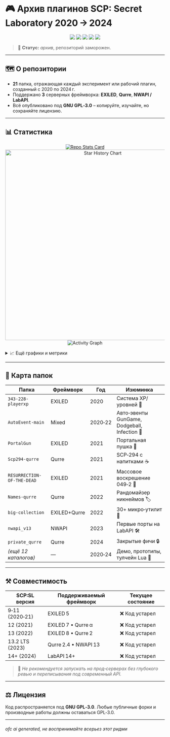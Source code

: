 <!-- README.md (RU) -->

# 🎮 Архив плагинов SCP: Secret Laboratory 2020 → 2024

<p align="center">
  <img src="https://img.shields.io/github/license/Shiro-nn/plugins-scpsl-2020-2024?label=License" />
  <img src="https://img.shields.io/github/stars/Shiro-nn/plugins-scpsl-2020-2024?style=social" />
  <img src="https://img.shields.io/github/forks/Shiro-nn/plugins-scpsl-2020-2024?style=social" />
  <img src="https://img.shields.io/github/issues-raw/Shiro-nn/plugins-scpsl-2020-2024" />
  <img src="https://img.shields.io/github/commit-activity/y/Shiro-nn/plugins-scpsl-2020-2024?label=Commits%20per%20year" />
</p>

> 💾 **Статус:** *архив*, репозиторий заморожен.

---

## 🗺️ О репозитории

* **21** папка, отражающая каждый эксперимент или рабочий плагин, созданный с 2020 по 2024 г.
* Поддержано **3** серверных фреймворка: **EXILED**, **Qurre**, **NWAPI / LabAPI**.
* Всё опубликовано под **GNU GPL‑3.0** – копируйте, изучайте, но сохраняйте лицензию.

---

## 📊 Статистика

<p align="center">
  <!-- 📋 Repo summary card from github-readme-stats -->
  <a href="https://github.com/Shiro-nn/plugins-scpsl-2020-2024">
    <img src="https://github-readme-stats.vercel.app/api/pin/?username=Shiro-nn&repo=plugins-scpsl-2020-2024&show_owner=true" alt="Repo Stats Card" />
  </a>
  <br/>
  <!-- 🌟 Star history -->
  <img src="https://api.star-history.com/svg?repos=Shiro-nn/plugins-scpsl-2020-2024&type=Date" alt="Star History Chart" width="600" />
  <br/>
  <!-- 🛰️ Activity graph -->
  <img src="https://github-readme-activity-graph.vercel.app/graph?username=Shiro-nn&bg_color=ffffff00&color=1f6feb&line=1f6feb&point=1f6feb&area=true&hide_border=true" alt="Activity Graph" />
</p>

<details>
<summary>📈 Ещё графики и метрики</summary>

<p align="center">
  <!-- 📊 GitHub Metrics (comprehensive SVG) -->
  <!-- 🗂️ Profile summary cards -->
  <img src="https://github-profile-summary-cards.vercel.app/api/cards/profile-details?username=Shiro-nn&theme=github_dark" alt="Profile Details" width="48%" />
  <img src="https://github-profile-summary-cards.vercel.app/api/cards/repos-per-language?username=Shiro-nn&theme=github_dark" alt="Repos per language" width="48%" />
  <img src="https://github-profile-summary-cards.vercel.app/api/cards/lines-of-code?username=Shiro-nn&theme=github_dark" alt="Lines of code" width="48%" />
  <br/>
  <!-- ⌚ WakaTime (coding hours) -->
  <img src="https://github-readme-stats.vercel.app/api/wakatime?username=Shiro-nn&layout=compact" alt="WakaTime Stats" width="48%" />
  <!-- 🌱 Contribution calendar (grass graph) -->
  <img src="https://ghchart.rshah.org/1f6feb/Shiro-nn" alt="GitHub Contributions Chart" width="48%" />
  <br/>
  <img src="https://sonarcloud.io/api/project_badges/measure?project=Shiro-nn_plugins-scpsl-2020-2024&metric=alert_status" alt="SonarCloud Quality Gate" />
  <img src="https://snyk.io/test/github/Shiro-nn/plugins-scpsl-2020-2024/badge.svg" alt="Snyk Vulnerabilities" />
  <br/>
  <!-- 🔢 Languages & LOC badges -->
  <img src="https://img.shields.io/github/languages/count/Shiro-nn/plugins-scpsl-2020-2024?label=Langs" alt="Languages count" />
  <img src="https://img.shields.io/github/languages/top/Shiro-nn/plugins-scpsl-2020-2024?label=Top%20lang" alt="Top language" />
  <img src="https://img.shields.io/tokei/lines/github/Shiro-nn/plugins-scpsl-2020-2024?label=Lines%20of%20code" alt="LOC badge" />
</p>

</details>

---

## 📂 Карта папок

| Папка                      | Фреймворк    | Год     | Изюминка                                     |
| -------------------------- | ------------ | ------- | -------------------------------------------- |
| `343-228-playerxp`         | EXILED       | 2020    | Система XP/уровней 🔢                        |
| `AutoEvent-main`           | Mixed        | 2020‑22 | Авто‑эвенты GunGame, Dodgeball, Infection 🎉 |
| `PortalGun`                | EXILED       | 2021    | Портальная пушка 🚀                          |
| `Scp294-qurre`             | Qurre        | 2021    | SCP‑294 с напитками ☕                        |
| `RESURRECTION-OF-THE-DEAD` | EXILED       | 2021    | Массовое воскрешение 049‑2 🧟                |
| `Names-qurre`              | Qurre        | 2022    | Рандомайзер никнеймов 🏷️                    |
| `big-collection`           | EXILED+Qurre | 2022    | 30+ микро‑утилит 🧰                          |
| `nwapi_v13`                | NWAPI        | 2023    | Первые порты на LabAPI 🛠️                   |
| `private_qurre`            | Qurre        | 2024    | Закрытые фичи 🔒                             |
| *(ещё 12 каталогов)*       | —            | 2020‑24 | Демо, прототипы, тулчейн Lua 🧪              |

---

## ⚒️ Совместимость

| SCP\:SL версия  | Поддерживаемый фреймворк | Текущее состояние       |
| --------------- | ------------------------ | ----------------------- |
| 9‑11 (2020‑21)  | EXILED 5                 | ❌ Код устарел |
| 12 (2021)       | EXILED 7 • Qurre α       | ❌ Код устарел      |
| 13 (2022)       | EXILED 8 • Qurre 2       | ❌ Код устарел  |
| 13.2 LTS (2023) | Qurre 2.4 • NWAPI 13     | ❌ Код устарел |
| 14+ (2024)      | LabAPI 14+               | ❌ Код устарел           |

> 🚨 *Не рекомендуется запускать на прод‑серверах без глубокого ревью и переписывания под современный API.*

---

## ⚖️ Лицензия

Код распространяется под **GNU GPL‑3.0**. Любые публичные форки и производные работы должны оставаться GPL‑3.0.

---
<h6>ofc ai generated, не воспринимайте всерьез этот ридми</h6>
